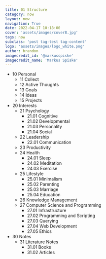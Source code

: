 ```yaml
---
title: 01 Structure
category: now
layout: now
navigation: True
date: 2022-04-17 10:18:00
cover: 'assets/images/cover8.jpg'
tags: now
subclass: 'post tag-test tag-content'
logo: 'assets/images/logo_white.png'
author: brandon
imagecredit_id: '@markusspiske'
imagecredit_name: 'Markus Spiske'
---
```

- 10 Personal
	- 11 Collect
	- 12 Active Thoughts
	- 13 Goals
	- 14 Ideas
	- 15 Projects
- 20 Interests
	- 21 Psychology
		- 21.01 Cognitive
		- 21.02 Developmental
		- 21.03 Personality
		- 21.04 Social
	- 22 Leadership
		- 22.01 Communication
	- 23 Productivity
	- 24 Health
		- 24.01 Sleep
		- 24.02 Meditation
		- 24.03 Exercise
	- 25 Lifestyle
		- 25.01 Minimalism
		- 25.02 Parenting
		- 25.03 Marriage
		- 25.04 Education
	- 26 Knowledge Management
	- 27 Computer Science and Programming
		- 27.01 Infrastructure
		- 27.02 Programming and Scripting
		- 27.03 Querying
		- 27.04 Web Development
		- 27.05 Ethics
- 30 Notes
	- 31 Literature Notes
		- 31.01 Books
		- 31.02 Articles
